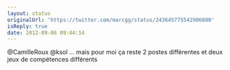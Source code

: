 ```yaml
---
layout: status
originalUrl: 'https://twitter.com/marcgg/status/243645775542906880'
isReply: true
date: 2012-09-06 09:44:14
---
```


@CamilleRoux @ksol ... mais pour moi ça reste 2 postes différentes et deux jeux de compétences différents
